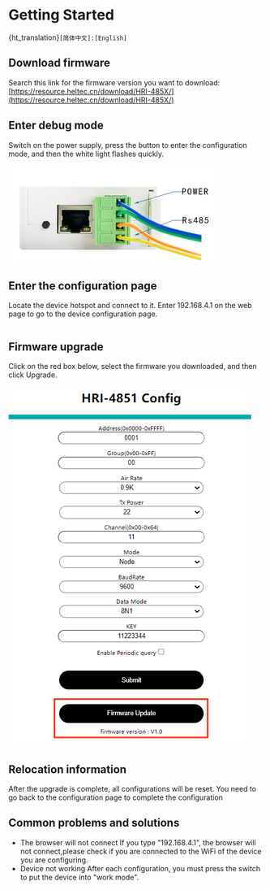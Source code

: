 # Getting Started

{ht_translation}`[简体中文]:[English]`

## Download firmware
Search this link for the firmware version you want to download:
[https://resource.heltec.cn/download/HRI-485X/](https://resource.heltec.cn/download/HRI-485X/)

## Enter debug mode
Switch on the power supply, press the button to enter the configuration mode, and then the white light flashes quickly. 

![](img/ota_upgrade/01.png)

## Enter the configuration page
Locate the device hotspot and connect to it. Enter 192.168.4.1 on the web page to go to the device configuration page. 

```{Tip} If you forget how to access the diagram configuration page, see [Quick Start](https://docs.heltec.org/en/ready_to_use/hri-485x/quick_start.html).

```
## Firmware upgrade
Click on the red box below, select the firmware you downloaded, and then click Upgrade.

![](img/ota_upgrade/02.png)

## Relocation information
After the upgrade is complete, all configurations will be reset. You need to go back to the configuration page to complete the configuration

## Common problems and solutions
+ The browser will not connect
If you type "192.168.4.1", the browser will not connect,please check if you are connected to the WiFi of the device you are configuring.
+ Device not working
After each configuration, you must press the switch to put the device into "work mode".
